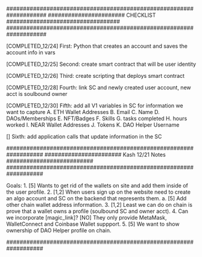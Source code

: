 ####################################################################
####################### CHECKLIST ##################################
####################################################################

[COMPLETED_12/24] First: Python that creates an account and saves the account info in vars

[COMPLETED_12/25] Second: create smart contract that will be user identity

[COMPLETED_12/26] Third: create scripting that deploys smart contract

[COMPLETED_12/28] Fourth: link SC and newly created user account, new acct is soulbound owner

[COMPLETED_12/30] Fifth: add all V1 variables in SC for information we want to capture
            A. ETH Wallet Addresses
            B. Email
            C. Name
            D. DAOs/Memberships
            E. NFT/Badges
            F. Skills
            G. tasks completed
            H. hours worked
            I. NEAR Wallet Addresses
            J. Tokens
            K. DAO Helper Username
            
[] Sixth: add application calls that update information in the SC

###################################################################
####################### Kash 12/21 Notes ##########################
###################################################################

Goals:
    1. [5] Wants to get rid of the wallets on site and add them inside of the user profile.
    2. [1,2] When users sign up on the website need to create an algo account  and SC on the backend that represents them.
        a. [5] Add other chain wallet address information.
    3. [1,2] Least we can do on chain is prove that a wallet owns a profile (soulbound SC and owner acct).
    4. Can we incorporate [magic_link]? [NO] They only provide MetaMask, WalletConnect and Coinbase Wallet suppport.
    5. [5] We want to show ownership of DAO Helper profile on chain.

###################################################################
